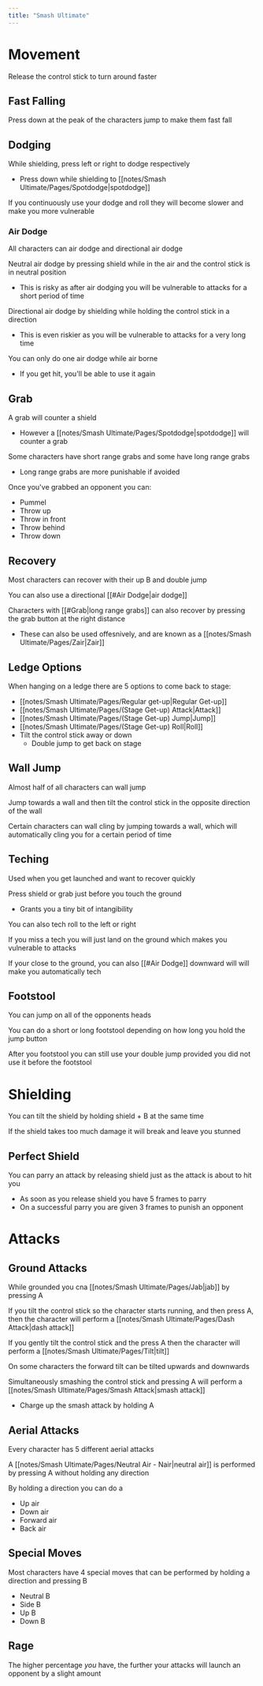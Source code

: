 ```yaml
---
title: "Smash Ultimate"
---
```


# Movement

Release the control stick to turn around faster

## Fast Falling

Press down at the peak of the characters jump to make them fast fall

## Dodging

While shielding, press left or right to dodge respectively
- Press down while shielding to [[notes/Smash Ultimate/Pages/Spotdodge|spotdodge]]

If you continuously use your dodge and roll they will become slower and make you more vulnerable

### Air Dodge

All characters can air dodge and directional air dodge

Neutral air dodge by pressing shield while in the air and the control stick is in neutral position
- This is risky as after air dodging you will be vulnerable to attacks for a short period of time

Directional air dodge by shielding while holding the control stick in a direction
- This is even riskier as you will be vulnerable to attacks for a very long time

You can only do one air dodge while air borne
- If you get hit, you'll be able to use it again

## Grab

A grab will counter a shield
- However a [[notes/Smash Ultimate/Pages/Spotdodge|spotdodge]] will counter a grab

Some characters have short range grabs and some have long range grabs
- Long range grabs are more punishable if avoided

Once you've grabbed an opponent you can:
- Pummel
- Throw up
- Throw in front
- Throw behind
- Throw down

## Recovery

Most characters can recover with their up B and double jump

You can also use a directional [[#Air Dodge|air dodge]]

Characters with [[#Grab|long range grabs]] can also recover by pressing the grab button at the right distance
- These can also be used offesnively, and are known as a [[notes/Smash Ultimate/Pages/Zair|Zair]]

## Ledge Options

When hanging on a ledge there are 5 options to come back to stage:
- [[notes/Smash Ultimate/Pages/Regular get-up|Regular Get-up]]
- [[notes/Smash Ultimate/Pages/(Stage Get-up) Attack|Attack]]
- [[notes/Smash Ultimate/Pages/(Stage Get-up) Jump|Jump]]
- [[notes/Smash Ultimate/Pages/(Stage Get-up) Roll|Roll]]
- Tilt the control stick away or down
	- Double jump to get back on stage

## Wall Jump

Almost half of all characters can wall jump

Jump towards a wall and then tilt the control stick in the opposite direction of the wall

Certain characters can wall cling by jumping towards a wall, which will automatically cling you for a certain period of time

## Teching

Used when you get launched and want to recover quickly

Press shield or grab just before you touch the ground
- Grants you a tiny bit of intangibility

You can also tech roll to the left or right

If you miss a tech you will just land on the ground which makes you vulnerable to attacks

If your close to the ground, you can also [[#Air Dodge]] downward will will make you automatically tech

## Footstool

You can jump on all of the opponents heads

You can do a short or long footstool depending on how long you hold the jump button

After you footstool you can still use your double jump provided you did not use it before the footstool 

# Shielding

You can tilt the shield by holding shield + B at the same time

If the shield takes too much damage it will break and leave you stunned

## Perfect Shield

You can parry an attack by releasing shield just as the attack is about to hit you
- As soon as you release shield you have 5 frames to parry
- On a successful parry you are given 3 frames to punish an opponent

# Attacks

## Ground Attacks

While grounded you cna [[notes/Smash Ultimate/Pages/Jab|jab]] by pressing A

If you tilt the control stick so the character starts running, and then press A, then the character will perform a [[notes/Smash Ultimate/Pages/Dash Attack|dash attack]]

If you gently tilt the control stick and the press A then the character will perform a [[notes/Smash Ultimate/Pages/Tilt|tilt]]

On some characters the forward tilt can be tilted upwards and downwards

Simultaneously smashing the control stick and pressing A will perform a [[notes/Smash Ultimate/Pages/Smash Attack|smash attack]]
- Charge up the smash attack by holding A

## Aerial Attacks

Every character has 5 different aerial attacks

A [[notes/Smash Ultimate/Pages/Neutral Air - Nair|neutral air]] is performed by pressing A without holding any direction

By holding a direction you can do a
- Up air
- Down air
- Forward air
- Back air

## Special Moves

Most characters have 4 special moves that can be performed by holding a direction and pressing B
- Neutral B
- Side B
- Up B
- Down B

## Rage

The higher percentage *you* have, the further your attacks will launch an opponent by a slight amount